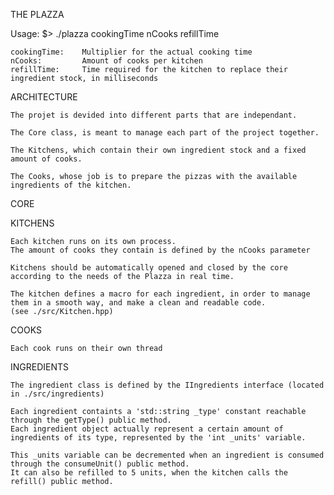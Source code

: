 THE PLAZZA

Usage:
    $> ./plazza cookingTime nCooks refillTime

    cookingTime:    Multiplier for the actual cooking time
    nCooks:         Amount of cooks per kitchen
    refillTime:     Time required for the kitchen to replace their ingredient stock, in milliseconds

ARCHITECTURE

    The projet is devided into different parts that are independant.

    The Core class, is meant to manage each part of the project together.

    The Kitchens, which contain their own ingredient stock and a fixed amount of cooks.

    The Cooks, whose job is to prepare the pizzas with the available ingredients of the kitchen.


CORE


KITCHENS

    Each kitchen runs on its own process.
    The amount of cooks they contain is defined by the nCooks parameter

    Kitchens should be automatically opened and closed by the core according to the needs of the Plazza in real time.

    The kitchen defines a macro for each ingredient, in order to manage them in a smooth way, and make a clean and readable code.
    (see ./src/Kitchen.hpp)

COOKS

    Each cook runs on their own thread

INGREDIENTS

    The ingredient class is defined by the IIngredients interface (located in ./src/ingredients)

    Each ingredient containts a 'std::string _type' constant reachable through the getType() public method.
    Each ingredient object actually represent a certain amount of ingredients of its type, represented by the 'int _units' variable.

    This _units variable can be decremented when an ingredient is consumed through the consumeUnit() public method.
    It can also be refilled to 5 units, when the kitchen calls the refill() public method.